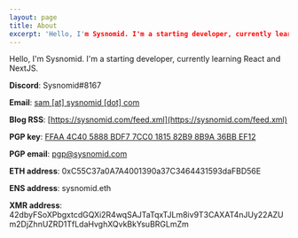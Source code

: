 ```yaml
---
layout: page
title: About
excerpt: 'Hello, I'm Sysnomid. I'm a starting developer, currently learning React and NextJS.'
---
```


Hello, I'm Sysnomid. I'm a starting developer, currently learning React and NextJS. 

**Discord**: Sysnomid#8167

**Email**: [sam [at] sysnomid [dot] com](mailto:sam@sysnomid.com)

**Blog RSS**: [https://sysnomid.com/feed.xml](https://sysnomid.com/feed.xml)

**PGP key**: [FFAA 4C40 5888 BDF7 7CC0 1815 82B9 8B9A 36BB EF12](/assets/pgp.txt)

**PGP email**: pgp@sysnomid.com

**ETH address**: 0xC55C37a0A7A4001390a37C3464431593daFBD56E

**ENS address**: sysnomid.eth

**XMR address**: 42dbyFSoXPbgxtcdGQXi2R4wqSAJTaTqxTJLm8iv9T3CAXAT4nJUy22AZUm2DjZhnUZRD1TfLdaHvghXQvkBkYsuBRGLmZm
